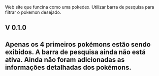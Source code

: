 Web site que funcina como uma pokedex. Utilizar barra de pesquisa para filtrar o pokemon desejado.

V 0.1.0
--
Apenas os 4 primeiros pokémons estão sendo exibidos.
A barra de pesquisa ainda não está ativa.
Ainda não foram adicionadas as informações detalhadas dos pokémons.
--
